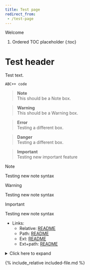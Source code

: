 ```yaml
---
title: Test page
redirect_from:
 - /test-page
---
```


Welcome

1. Ordered TOC placeholder
{:toc}

# Test header

Test text.

    ABC++ code

> **Note**  
This should be a Note box.

> **Warning**  
This should be a Warning box.

> **Error**  
Testing a different box.

> **Danger**  
Testing a different box.

> **Important**  
> Testing new important feature

> [!NOTE]
> Testing new note syntax

> [!WARNING]
> Testing new note syntax

> [!IMPORTANT]
> Testing new note syntax

* Links:
  * Relative: [README](README)
  * Path: [README](/README)
  * Ext: [README](README.md)
  * Ext+path: [README](/README.md)

<details markdown="1">
<summary>Click here to expand</summary>

# Details

* This is full of details.
* Lots of them

```
And some code
```

</details>

{% include_relative included-file.md %}
